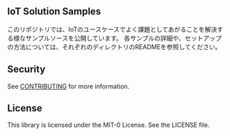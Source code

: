 ## IoT Solution Samples

このリポジトリでは、IoTのユースケースでよく課題としてあがることを解決する様なサンプルソースを公開しています。
各サンプルの詳細や、セットアップの方法については、それぞれのディレクトリのREADMEを参照してください。

## Security

See [CONTRIBUTING](CONTRIBUTING.md#security-issue-notifications) for more information.

## License

This library is licensed under the MIT-0 License. See the LICENSE file.

